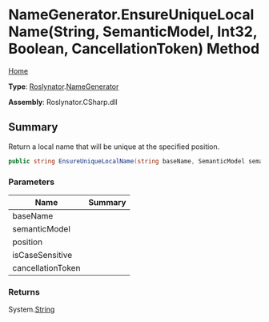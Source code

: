 # NameGenerator\.EnsureUniqueLocalName\(String, SemanticModel, Int32, Boolean, CancellationToken\) Method

[Home](../../../README.md)

**Type**: [Roslynator](../../README.md)\.[NameGenerator](../README.md)

**Assembly**: Roslynator\.CSharp\.dll

## Summary

Return a local name that will be unique at the specified position\.

```csharp
public string EnsureUniqueLocalName(string baseName, SemanticModel semanticModel, int position, bool isCaseSensitive = true, CancellationToken cancellationToken = default(CancellationToken))
```

### Parameters

| Name | Summary |
| ---- | ------- |
| baseName | |
| semanticModel | |
| position | |
| isCaseSensitive | |
| cancellationToken | |

### Returns

System\.[String](https://docs.microsoft.com/en-us/dotnet/api/system.string)


